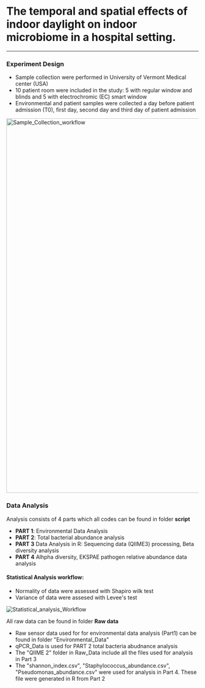 # The temporal and spatial effects of indoor daylight on indoor microbiome in a hospital setting.

___
### Experiment Design
* Sample collection were performed in University of Vermont Medical center (USA)
* 10 patient room were included in the study: 5 with regular window and blinds and 5 with electrochromic (EC) smart window
* Environmental and patient samples were collected a day before patient admission (T0), first day, second day and third day of patient admission
<img width="979" alt="Sample_Collection_workflow" src="https://user-images.githubusercontent.com/77307369/211134903-ba94f3f4-baa6-4200-9eb7-60a4fa475e5b.png">

### Data Analysis
Analysis consists of 4 parts which all codes can be found in folder **script**

* **PART 1**: Environmental Data Analysis
* **PART 2**: Total bacterial abundance analysis
* **PART 3**  Data Analysis in R: Sequencing data (QIIME3) processing, Beta diversity analysis 
* **PART 4**  Alhpha diversity, EKSPAE pathogen relative abundance data analysis

#### Statistical Analysis workflow:
* Normality of data were assessed with Shapiro wilk test
* Variance of data were assesed with Levee's test

![Statistical_analysis_Workflow](https://user-images.githubusercontent.com/77307369/211176135-5158a121-2bbf-4dac-b249-874ffbcdf4df.png)

All raw data can be found in folder **Raw data**
*  Raw sensor data used for  for environmental data analysis (Part1) can be found in folder "Environmental_Data"
*  qPCR_Data is used for PART 2 total bacteria abudnance analysis
* The "QIIME 2" folder in Raw_Data include all the files used for analysis in Part 3 
* The "shannon_index.csv", "Staphylococcus_abundance.csv", "Pseudomonas_abundance.csv" were used for analysis in Part 4. These file were generated in R from Part 2
